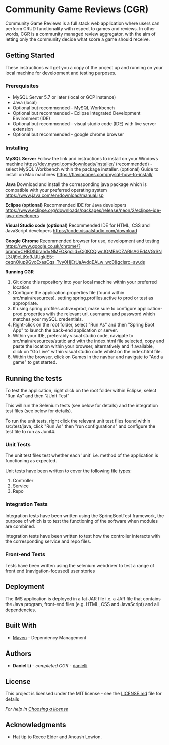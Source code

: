 # Community Game Reviews (CGR)
Community Game Reviews is a full stack web application where users can perform CRUD functionality with respect to games and reviews. In other words, CGR is a community managed review aggregator, with the aim of letting only the community decide what score a game should receive. 

## Getting Started

These instructions will get you a copy of the project up and running on your local machine for development and testing purposes. 

### Prerequisites

* MySQL Server 5.7 or later (local or GCP instance)
* Java (local)
* Optional but recommended - MySQL Workbench
* Optional but recommended - Eclipse Integrated Development Environment (IDE) 
* Optional but recommended - visual studio code (IDE) with live server extension
* Optional but recommended - google chrome browser 

### Installing

**MySQL Server**
Follow the link and instructions to install on your Windows machine https://dev.mysql.com/downloads/installer/
(recommended) - select MySQL Workbench within the package installer. 
(optional) Guide to install on Mac machines https://flaviocopes.com/mysql-how-to-install/

**Java**
Download and install the corresponding java package which is compatible with your preferred operating system https://www.java.com/en/download/manual.jsp

**Eclipse (optional)**
Recommended IDE for Java developers https://www.eclipse.org/downloads/packages/release/neon/2/eclipse-ide-java-developers

**Visual Studio code (optional)**
Recommended IDE for HTML, CSS and JavaScript developers https://code.visualstudio.com/download

**Google Chrome**
Recommended browser for use, development and testing https://www.google.co.uk/chrome/?brand=CHBD&brand=NMEO&gclid=Cj0KCQjwrJOMBhCZARIsAGEd4VGrSNL3Uj9eLtKq9JJUgklE5-ceqnOiup9GvoExasCqs_Tvy0HjErUaAvdqEALw_wcB&gclsrc=aw.ds

**Running CGR**
1. Git clone this repository into your local machine within your preferred location.
2. Configure the application.properties file (found within src/main/resources), setting spring.profiles.active to prod or test as appropriate.  
3. If using spring.profiles.active=prod, make sure to configure application-prod.properties with the relevant url, username and password which matches your mySQL credentials.
4. Right-click on the root folder, select "Run As" and then "Spring Boot App" to launch the back-end application or server. 
5. Within your IDE, preferably visual studio code, navigate to src/main/resources/static and with the index.html file selected, copy and paste the location within your browser, alternatively and if available, click on "Go Live" within visual studio code whilst on the index.html file.    
6. Within the browser, click on Games in the navbar and navigate to "Add a game" to get started.    

## Running the tests

To test the application, right click on the root folder within Eclipse, select "Run As" and then "JUnit Test"

This will run the Selenium tests (see below for details) and the integration test files (see below for details).

To run the unit tests, right click the relevant unit test files found within src/test/java, click "Run As" then "run configurations" and configure the test file to run as Junit4. 

### Unit Tests 

The unit test files test whether each 'unit' i.e. method of the application is functioning as expected.

Unit tests have been written to cover the following file types:
1. Controller
2. Service 
3. Repo

### Integration Tests 
Integration tests have been written using the SpringBootTest framework, the purpose of which is to test the functioning of the software when modules are combined.

Integration tests have been written to test how the controller interacts with the corresponding service and repo files.

### Front-end Tests 
Tests have been written using the selenium webdriver to test a range of front end (navigation-focused) user stories

## Deployment

The IMS application is deployed in a fat JAR file i.e. a JAR file that contains the Java program, front-end files (e.g. HTML, CSS and JavaScript) and all dependencies. 

## Built With

* [Maven](https://maven.apache.org/) - Dependency Management

## Authors

* **Daniel Li** - *completed CGR* - [danielli](https://github.com/DanLi14)

## License

This project is licensed under the MIT license - see the [LICENSE.md](LICENSE.md) file for details 

*For help in [Choosing a license](https://choosealicense.com/)*

## Acknowledgments

* Hat tip to Reece Elder and Anoush Lowton. 

